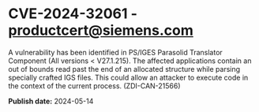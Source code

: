 # CVE-2024-32061 - productcert@siemens.com

A vulnerability has been identified in PS/IGES Parasolid Translator Component (All versions < V27.1.215). The affected applications contain an out of bounds read past the end of an allocated structure while parsing specially crafted IGS files. This could allow an attacker to execute code in the context of the current process. (ZDI-CAN-21566)

**Publish date:** 2024-05-14
